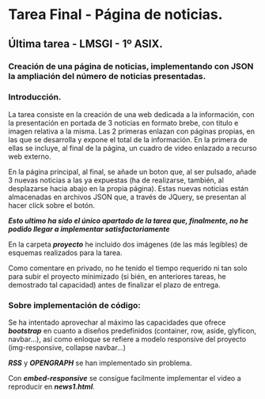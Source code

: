 # Tarea Final - Página de noticias.
## Última tarea - LMSGI - 1º ASIX.
### Creación de una página de noticias, implementando con JSON la ampliación del número de noticias presentadas.

###  Introducción.

   La tarea consiste en la creación de una web dedicada a la información, con la presentación en portada de 3 noticias en formato brebe, con titulo e imagen relativa a la misma. Las 2 primeras enlazan con páginas propias, en las que se desarrolla y expone el total de la información. En la primera de ellas se incluye, al final de la página, un cuadro de video enlazado a recurso web externo.

   En la página principal, al final, se añade un boton que, al ser pulsado, añade 3 nuevas noticias a las ya expuestas (ha de realizarse, también, al desplazarse hacia abajo en la propia página). Estas nuevas noticias están almacenadas en archivos JSON que, a través de JQuery, se presentan al hacer click sobre el botón.
   
   *__Esto ultimo ha sido el único apartado de la tarea que, finalmente, no he podido llegar a implementar satisfactoriamente__*

   En la carpeta *__proyecto__* he incluido dos imágenes (de las más legibles) de esquemas realizados para la tarea.
   
   Como comentare en privado, no he tenido el tiempo requerido ni tan solo para subir el proyecto minimizado (si bién, en anteriores tareas, he demostrado tal capacidad) antes de finalizar el plazo de entrega.
   
### Sobre implementación de código:

   Se ha intentado aprovechar al máximo las capacidades que ofrece *__bootstrap__* en cuanto a diseños predefinidos (container, row, aside, glyficon, navbar...), así como enloque se refiere a modelo responsive del proyecto (img-responsive, collapse navbar...)
   
   *__RSS__* y __*OPENGRAPH*__ se han implementado sin problema.
   
   Con *__embed-responsive__* se consigue facilmente implementar el video a reproducir en *__news1.html__*.
   
